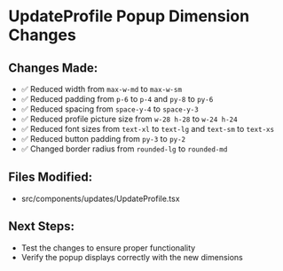 # UpdateProfile Popup Dimension Changes

## Changes Made:
- ✅ Reduced width from `max-w-md` to `max-w-sm`
- ✅ Reduced padding from `p-6` to `p-4` and `py-8` to `py-6`
- ✅ Reduced spacing from `space-y-4` to `space-y-3`
- ✅ Reduced profile picture size from `w-28 h-28` to `w-24 h-24`
- ✅ Reduced font sizes from `text-xl` to `text-lg` and `text-sm` to `text-xs`
- ✅ Reduced button padding from `py-3` to `py-2`
- ✅ Changed border radius from `rounded-lg` to `rounded-md`

## Files Modified:
- src/components/updates/UpdateProfile.tsx

## Next Steps:
- Test the changes to ensure proper functionality
- Verify the popup displays correctly with the new dimensions
